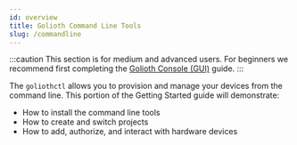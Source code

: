 ```yaml
---
id: overview
title: Golioth Command Line Tools
slug: /commandline
---
```


:::caution
This section is for medium and advanced users. For beginners we recommend first completing the [Golioth Console (GUI)](/getting-started/golioth-console) guide.
:::

The `goliothctl` allows you to provision and manage your devices from the command line. This portion of the Getting Started guide will demonstrate:

* How to install the command line tools
* How to create and switch projects
* How to add, authorize, and interact with hardware devices
